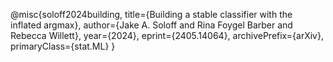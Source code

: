 @misc{soloff2024building,
      title={Building a stable classifier with the inflated argmax}, 
      author={Jake A. Soloff and Rina Foygel Barber and Rebecca Willett},
      year={2024},
      eprint={2405.14064},
      archivePrefix={arXiv},
      primaryClass={stat.ML}
}